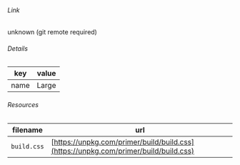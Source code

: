 <!--
https://pypi.org/project/jsfiddle-readme/
-->


###### Link
unknown (git remote required)

###### Details
key|value
-|-
name|Large

###### Resources
filename|url
-|-
`build.css`|[https://unpkg.com/primer/build/build.css](https://unpkg.com/primer/build/build.css)